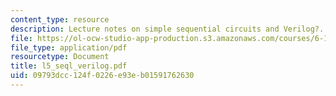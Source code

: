 ```yaml
---
content_type: resource
description: Lecture notes on simple sequential circuits and Verilog?.
file: https://ol-ocw-studio-app-production.s3.amazonaws.com/courses/6-111-introductory-digital-systems-laboratory-spring-2006/09793dcc124f0226e93eb01591762630_l5_seql_verilog.pdf
file_type: application/pdf
resourcetype: Document
title: l5_seql_verilog.pdf
uid: 09793dcc-124f-0226-e93e-b01591762630
---
```

